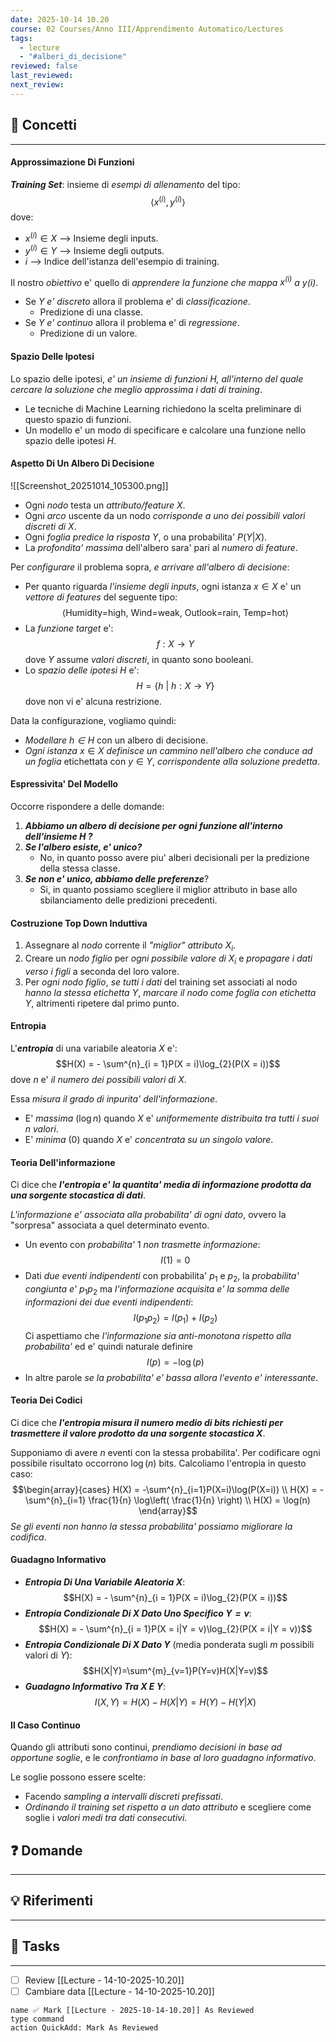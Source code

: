 ```yaml
---
date: 2025-10-14 10.20
course: 02 Courses/Anno III/Apprendimento Automatico/Lectures
tags:
  - lecture
  - "#alberi_di_decisione"
reviewed: false
last_reviewed:
next_review:
---
```

## 🧠 Concetti
---
#### Approssimazione Di Funzioni
___Training Set___: insieme di _esempi di allenamento_ del tipo: $$\langle x^{(i)}, y^{(i)} \rangle$$dove:
+ $x^{(i)} \in X$ --> Insieme degli inputs.
+ $y^{(i)} \in Y$ --> Insieme degli outputs.
+ $i$ --> Indice dell'istanza dell'esempio di training.

Il nostro _obiettivo_ e' quello di _apprendere la funzione che mappa $x^{(i)}$ a $y{(i)}$_.
+ Se _$Y$ e' discreto_ allora il problema e' di _classificazione_.
	+ Predizione di una classe.
+ Se _$Y$ e' continuo_ allora il problema e' di _regressione_.
	+ Predizione di un valore.
#### Spazio Delle Ipotesi
Lo spazio delle ipotesi, _e' un insieme di funzioni $H$, all'interno del quale cercare la soluzione che meglio approssima i dati di training_.
+ Le tecniche di Machine Learning richiedono la scelta preliminare di questo spazio di funzioni.
+ Un modello e' un modo di specificare e calcolare una funzione nello spazio delle ipotesi $H$.
#### Aspetto Di Un Albero Di Decisione
![[Screenshot_20251014_105300.png]]
+ Ogni _nodo_ testa un _attributo/feature_ $X$.
+ Ogni _arco_ uscente da un nodo _corrisponde a uno dei possibili valori discreti di_ $X$.
+ Ogni _foglia predice la risposta_ $Y$, o una probabilita' $P(Y|X)$.
+ La _profondita' massima_ dell'albero sara' pari al _numero di feature_.

Per _configurare_ il problema sopra, _e arrivare all'albero di decisione_:
+ Per quanto riguarda _l'insieme degli inputs_, ogni istanza $x \in X$ e' un _vettore di features_ del seguente tipo: $$\langle \text{Humidity=high, Wind=weak, Outlook=rain, Temp=hot} \rangle$$
+ La _funzione target_ e': $$f : X \to Y$$dove $Y$ assume _valori discreti_, in quanto sono booleani.
+ Lo _spazio delle ipotesi_ $H$ e': $$H = \{h \ | \ h:X \to Y\}$$dove non vi e' alcuna restrizione.

Data la configurazione, vogliamo quindi:
+ _Modellare $h \in H$_ con un albero di decisione.
+ _Ogni istanza_ $x \in X$ _definisce un cammino nell'albero che conduce ad un foglia_ etichettata con $y \in Y$, _corrispondente alla soluzione predetta_.
#### Espressivita' Del Modello
Occorre rispondere a delle domande:
1. ___Abbiamo un albero di decisione per ogni funzione all'interno dell'insieme $H$ ?___
2. ___Se l'albero esiste, e' unico?___
	+ No, in quanto posso avere piu' alberi decisionali per la predizione della stessa classe.
3. ___Se non e' unico, abbiamo delle preferenze___?
	+ Si, in quanto possiamo scegliere il miglior attributo in base allo sbilanciamento delle predizioni precedenti.
#### Costruzione Top Down Induttiva
1. Assegnare al _nodo_ corrente il _"miglior" attributo_ $X_{i}$.
2. Creare un _nodo figlio_ per _ogni possibile valore di_ $X_{i}$ e _propagare i dati verso i figli_ a seconda del loro valore.
3. Per _ogni nodo figlio_, _se tutti i dati_ del training set associati al nodo _hanno la stessa etichetta $Y$_, _marcare il nodo come foglia con etichetta $Y$_, altrimenti ripetere dal primo punto.
#### Entropia
L'___entropia___ di una variabile aleatoria $X$ e': $$H(X) = - \sum^{n}_{i = 1}P(X = i)\log_{2}(P(X = i))$$dove $n$ e' _il numero dei possibili valori di $X$_.

Essa _misura il grado di inpurita' dell'informazione_.
+ E' _massima_ ($\log n$) quando $X$ e' _uniformemente distribuita tra tutti i suoi $n$ valori_.
+ E' _minima_ ($0$) quando $X$ e' _concentrata su un singolo valore_.
#### Teoria Dell'informazione
Ci dice che ___l'entropia e' la quantita' media di informazione prodotta da una sorgente stocastica di dati___.

_L'informazione e' associata alla probabilita' di ogni dato_, ovvero la "sorpresa" associata a quel determinato evento.
+ Un evento con _probabilita'_ $1$ _non trasmette informazione_: $$I(1) = 0$$
+ Dati _due eventi indipendenti_ con probabilita' $p_{1}$ e $p_{2}$, la _probabilita' congiunta e'_ $p_{1}p_{2}$ ma _l'informazione acquisita e' la somma delle informazioni dei due eventi indipendenti_: $$I(p_{1}p_{2}) = I(p_{1}) + I(p_{2})$$
Ci aspettiamo che _l'informazione sia anti-monotona rispetto alla probabilita'_ ed e' quindi naturale definire $$I(p) = -\log(p)$$
+ In altre parole _se la probabilita' e' bassa allora l'evento e' interessante_.
#### Teoria Dei Codici
Ci dice che ___l'entropia misura il numero medio di bits richiesti per trasmettere il valore prodotto da una sorgente stocastica $X$___.

Supponiamo di avere $n$ eventi con la stessa probabilita'. Per codificare ogni possibile risultato occorrono $\log(n)$ bits.
Calcoliamo l'entropia in questo caso: $$\begin{array}{cases} H(X) = -\sum^{n}_{i=1}P(X=i)\log(P(X=i))  \\
H(X) = -\sum^{n}_{i=1} \frac{1}{n} \log\left( \frac{1}{n} \right)  \\ 
H(X) = \log(n) \end{array}$$
_Se gli eventi non hanno la stessa probabilita' possiamo migliorare la codifica_.
#### Guadagno Informativo
+ ___Entropia Di Una Variabile Aleatoria $X$___: $$H(X) = - \sum^{n}_{i = 1}P(X = i)\log_{2}(P(X = i))$$
+ ___Entropia Condizionale Di $X$ Dato Uno Specifico $Y = v$___: $$H(X) = - \sum^{n}_{i = 1}P(X = i|Y = v)\log_{2}(P(X = i|Y = v))$$
+ ___Entropia Condizionale Di $X$ Dato $Y$___ (media ponderata sugli $m$ possibili valori di $Y$): $$H(X|Y)=\sum^{m}_{v=1}P(Y=v)H(X|Y=v)$$
+ ___Guadagno Informativo Tra $X$ E $Y$___: $$I(X,Y)=H(X)-H(X|Y)=H(Y)-H(Y|X)$$
#### Il Caso Continuo
Quando gli attributi sono continui, _prendiamo decisioni in base ad opportune soglie_, e le _confrontiamo in base al loro guadagno informativo_.

Le soglie possono essere scelte:
+ Facendo _sampling a intervalli discreti prefissati_.
+ _Ordinando il training set rispetto a un dato attributo_ e scegliere come soglie i _valori medi tra dati consecutivi_.

## ❓ Domande
---

## 💡 Riferimenti
---

## 🧩 Tasks
---
+ [ ] Review [[Lecture - 14-10-2025-10.20]]
+ [ ] Cambiare data [[Lecture - 14-10-2025-10.20]]

```button 
name ✅ Mark [[Lecture - 2025-10-14-10.20]] As Reviewed 
type command 
action QuickAdd: Mark As Reviewed
```
